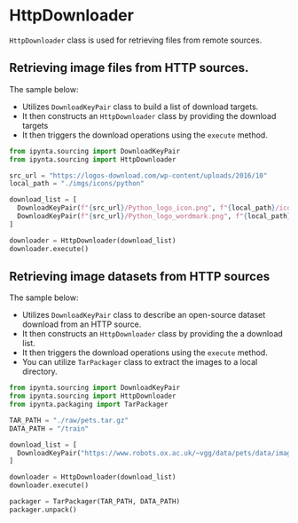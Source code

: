 # HttpDownloader

`HttpDownloader` class is used for retrieving files from remote sources.

## Retrieving image files from HTTP sources.

The sample below:

- Utilizes `DownloadKeyPair` class to build a list of download targets.
- It then constructs an `HttpDownloader` class by providing the download targets
- It then triggers the download operations using the `execute` method.

```py
from ipynta.sourcing import DownloadKeyPair
from ipynta.sourcing import HttpDownloader

src_url = "https://logos-download.com/wp-content/uploads/2016/10"
local_path = "./imgs/icons/python"

download_list = [
  DownloadKeyPair(f"{src_url}/Python_logo_icon.png", f"{local_path}/icon.png"),
  DownloadKeyPair(f"{src_url}/Python_logo_wordmark.png", f"{local_path}/banner.png"),
]

downloader = HttpDownloader(download_list)
downloader.execute()
```

## Retrieving image datasets from HTTP sources

The sample below:

- Utilizes `DownloadKeyPair` class to describe an open-source dataset download from an HTTP source.
- It then constructs an `HttpDownloader` class by providing the a download list.
- It then triggers the download operations using the `execute` method.
- You can utilize `TarPackager` class to extract the images to a local directory.

```py
from ipynta.sourcing import DownloadKeyPair
from ipynta.sourcing import HttpDownloader
from ipynta.packaging import TarPackager

TAR_PATH = "./raw/pets.tar.gz"
DATA_PATH = "/train"

download_list = [
  DownloadKeyPair("https://www.robots.ox.ac.uk/~vgg/data/pets/data/images.tar.gz", TAR_PATH)
]

downloader = HttpDownloader(download_list)
downloader.execute()

packager = TarPackager(TAR_PATH, DATA_PATH)
packager.unpack()
```
